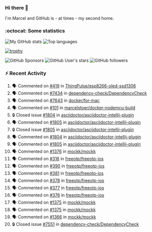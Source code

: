 ### Hi there 👋

I'm Marcel and GitHub is - at times - my second home.

<!--
**marcelstoer/marcelstoer** is a ✨ _special_ ✨ repository because its `README.md` (this file) appears on your GitHub profile.

Here are some ideas to get you started:

- 🔭 I’m currently working on ...
- 🌱 I’m currently learning ...
- 👯 I’m looking to collaborate on ...
- 🤔 I’m looking for help with ...
- 💬 Ask me about ...
- 📫 How to reach me: ...
- 😄 Pronouns: ...
- ⚡ Fun fact: ...
-->

### :octocat: Some statistics

<!-- https://github.com/anuraghazra/github-readme-stats -->

![My GitHub stats](https://github-readme-stats.vercel.app/api?username=marcelstoer&count_private=true&show_icons=true&hide_title=true)
![Top languages](https://github-readme-stats.vercel.app/api/top-langs/?username=marcelstoer&layout=compact&count_private=true&show_icons=true&hide_title=true&langs_count=10)

[![trophy](https://github-profile-trophy.vercel.app/?username=marcelstoer)](https://github.com/marcelstoer)

![GitHub Sponsors](https://img.shields.io/github/sponsors/marcelstoer?style=social)
![GitHub User's stars](https://img.shields.io/github/stars/marcelstoer?style=social)
![GitHub followers](https://img.shields.io/github/followers/marcelstoer?style=social)

### :zap: Recent Activity

<!--START_SECTION:activity-->
1. 🗣 Commented on [#419](https://github.com/ThingPulse/esp8266-oled-ssd1306/issues/419#issuecomment-2820822462) in [ThingPulse/esp8266-oled-ssd1306](https://github.com/ThingPulse/esp8266-oled-ssd1306)
2. 🗣 Commented on [#7434](https://github.com/dependency-check/DependencyCheck/issues/7434#issuecomment-2817263394) in [dependency-check/DependencyCheck](https://github.com/dependency-check/DependencyCheck)
3. 🗣 Commented on [#7643](https://github.com/docker/for-mac/issues/7643#issuecomment-2814936032) in [docker/for-mac](https://github.com/docker/for-mac)
4. 🗣 Commented on [#101](https://github.com/marcelstoer/docker-nodemcu-build/issues/101#issuecomment-2804279889) in [marcelstoer/docker-nodemcu-build](https://github.com/marcelstoer/docker-nodemcu-build)
5. 🔒 Closed issue [#1804](https://github.com/asciidoctor/asciidoctor-intellij-plugin/issues/1804) in [asciidoctor/asciidoctor-intellij-plugin](https://github.com/asciidoctor/asciidoctor-intellij-plugin)
6. 🗣 Commented on [#1805](https://github.com/asciidoctor/asciidoctor-intellij-plugin/issues/1805#issuecomment-2798950782) in [asciidoctor/asciidoctor-intellij-plugin](https://github.com/asciidoctor/asciidoctor-intellij-plugin)
7. 🔒 Closed issue [#1805](https://github.com/asciidoctor/asciidoctor-intellij-plugin/issues/1805) in [asciidoctor/asciidoctor-intellij-plugin](https://github.com/asciidoctor/asciidoctor-intellij-plugin)
8. 🗣 Commented on [#1804](https://github.com/asciidoctor/asciidoctor-intellij-plugin/issues/1804#issuecomment-2798883849) in [asciidoctor/asciidoctor-intellij-plugin](https://github.com/asciidoctor/asciidoctor-intellij-plugin)
9. 🗣 Commented on [#1805](https://github.com/asciidoctor/asciidoctor-intellij-plugin/issues/1805#issuecomment-2798880727) in [asciidoctor/asciidoctor-intellij-plugin](https://github.com/asciidoctor/asciidoctor-intellij-plugin)
10. 🗣 Commented on [#1376](https://github.com/mockk/mockk/pull/1376#issuecomment-2797644459) in [mockk/mockk](https://github.com/mockk/mockk)
11. 🗣 Commented on [#316](https://github.com/freeotp/freeotp-ios/pull/316#issuecomment-2796160997) in [freeotp/freeotp-ios](https://github.com/freeotp/freeotp-ios)
12. 🗣 Commented on [#390](https://github.com/freeotp/freeotp-ios/issues/390#issuecomment-2796147840) in [freeotp/freeotp-ios](https://github.com/freeotp/freeotp-ios)
13. 🗣 Commented on [#381](https://github.com/freeotp/freeotp-ios/issues/381#issuecomment-2796145638) in [freeotp/freeotp-ios](https://github.com/freeotp/freeotp-ios)
14. 🗣 Commented on [#378](https://github.com/freeotp/freeotp-ios/issues/378#issuecomment-2796145416) in [freeotp/freeotp-ios](https://github.com/freeotp/freeotp-ios)
15. 🗣 Commented on [#377](https://github.com/freeotp/freeotp-ios/issues/377#issuecomment-2796145252) in [freeotp/freeotp-ios](https://github.com/freeotp/freeotp-ios)
16. 🗣 Commented on [#376](https://github.com/freeotp/freeotp-ios/issues/376#issuecomment-2796144546) in [freeotp/freeotp-ios](https://github.com/freeotp/freeotp-ios)
17. 🗣 Commented on [#1375](https://github.com/mockk/mockk/issues/1375#issuecomment-2792499361) in [mockk/mockk](https://github.com/mockk/mockk)
18. 🗣 Commented on [#1375](https://github.com/mockk/mockk/issues/1375#issuecomment-2792298151) in [mockk/mockk](https://github.com/mockk/mockk)
19. 🗣 Commented on [#1366](https://github.com/mockk/mockk/pull/1366#issuecomment-2785846797) in [mockk/mockk](https://github.com/mockk/mockk)
20. 🔒 Closed issue [#7551](https://github.com/dependency-check/DependencyCheck/issues/7551) in [dependency-check/DependencyCheck](https://github.com/dependency-check/DependencyCheck)
<!--END_SECTION:activity-->

